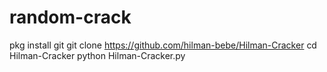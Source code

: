 # random-crack
pkg install git
git clone https://github.com/hilman-bebe/Hilman-Cracker
cd Hilman-Cracker
python Hilman-Cracker.py
